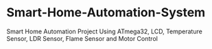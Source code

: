 # Smart-Home-Automation-System
Smart Home Automation Project Using ATmega32, LCD, Temperature Sensor, LDR Sensor, Flame Sensor and Motor Control
